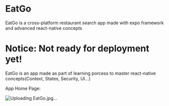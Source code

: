 # EatGo
EatGo is a cross-platform restaurant search app made with expo framework and advanced react-native concepts
# Notice: Not ready for deployment yet!
EatGo is an app made as part of learning porcess to master react-native concepts(Context, States, Security, UI...)

App Home Page:

![Uploading EatGo.jpg…]()

